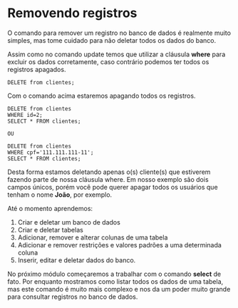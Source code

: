# Removendo registros

O comando para remover um registro no banco de dados é realmente muito simples, mas tome cuidado para não deletar todos os dados do banco.

Assim como no comando update temos que utilizar a cláusula **where** para excluir os dados corretamente, caso contrário podemos ter todos os registros apagados.

```
DELETE from clientes;
```

Com o comando acima estaremos apagando todos os registros.

```
DELETE from clientes 
WHERE id=2;
SELECT * FROM clientes;

OU

DELETE from clientes 
WHERE cpf='111.111.111-11';
SELECT * FROM clientes;
```

Desta forma estamos deletando apenas o(s) cliente(s) que estiverem fazendo parte de nossa cláusula where. Em nosso exemplo são dois campos únicos, porém você pode querer apagar todos os usuários que tenham o nome **João**, por exemplo.

Até o momento aprendemos:

1. Criar e deletar um banco de dados
2. Criar e deletar tabelas
2. Adicionar, remover e alterar colunas de uma tabela
3. Adicionar e remover restrições e valores padrões a uma determinada coluna
4. Inserir, editar e deletar dados do banco.

No próximo módulo começaremos a trabalhar com o comando **select** de fato. Por enquanto mostramos como listar todos os dados de uma tabela, mas este comando é muito mais complexo e nos da um poder muito grande para consultar registros no banco de dados.